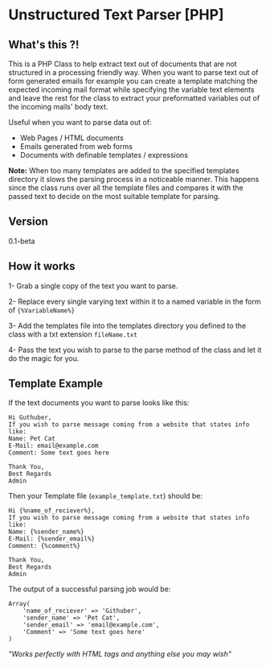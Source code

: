 Unstructured Text Parser [PHP]
===========================================

What's this ?!
----------------------------------
This is a PHP Class to help extract text out of documents that are not structured in a processing friendly way. When you want to parse text out of form generated emails for example you can create a template matching the expected incoming mail format while specifying the variable text elements and leave the rest for the class to extract your preformatted variables out of the incoming mails' body text.

Useful when you want to parse data out of:
* Web Pages / HTML documents
* Emails generated from web forms
* Documents with definable templates / expressions


**Note:** When too many templates are added to the specified templates directory it slows the parsing process in a noticeable manner. This happens since the class runs over all the template files and compares it with the passed text to decide on the most suitable template for parsing.

Version
----------
0.1-beta


How it works
----------
1- Grab a single copy of the text you want to parse.

2- Replace every single varying text within it to a named variable in the form of ``{%VariableName%}``

3- Add the templates file into the templates directory you defined to the class with a txt extension ``fileName.txt``

4- Pass the text you wish to parse to the parse method of the class and let it do the magic for you.

Template Example
------------------------
If the text documents you want to parse looks like this:

```
Hi Guthuber,
If you wish to parse message coming from a website that states info like:
Name: Pet Cat
E-Mail: email@example.com
Comment: Some text goes here

Thank You,
Best Regards
Admin
```

Then your Template file (``example_template.txt``) should be:

```
Hi {%name_of_reciever%},
If you wish to parse message coming from a website that states info like:
Name: {%sender_name%}
E-Mail: {%sender_email%}
Comment: {%comment%}

Thank You,
Best Regards
Admin
```

The output of a successful parsing job would be:

```
Array(
	'name_of_reciever' => 'Githuber',
    'sender_name' => 'Pet Cat',
    'sender_email' => 'email@example.com',
    'Comment' => 'Some text goes here'
)
```

*"Works perfectly with HTML tags and anything else you may wish"*

